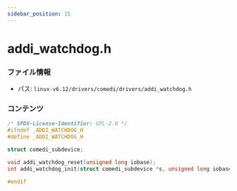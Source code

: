 ```yaml
---
sidebar_position: 15
---
```

# addi_watchdog.h

### ファイル情報

- パス: `linux-v6.12/drivers/comedi/drivers/addi_watchdog.h`

### コンテンツ

```h
/* SPDX-License-Identifier: GPL-2.0 */
#ifndef _ADDI_WATCHDOG_H
#define _ADDI_WATCHDOG_H

struct comedi_subdevice;

void addi_watchdog_reset(unsigned long iobase);
int addi_watchdog_init(struct comedi_subdevice *s, unsigned long iobase);

#endif

```
